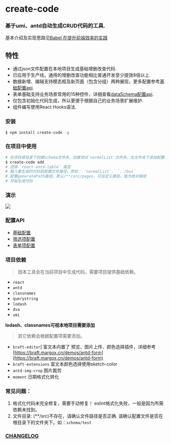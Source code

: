 # create-code

### 基于umi、antd自动生成CRUD代码的工具. 

基本介绍及实现思路见[Babel 在提升前端效率的实践](https://juejin.im/post/5ce2aaea6fb9a07eac05a608)

## 特性

* 通过json文件配置在本地项目生成基础增删改查代码.
* 已应用于生产线，通用的增删改查功能相比普通开发至少提效8倍以上.
* 数据新增、编辑支持模态框及新页面（包含分组）两种展现，更多配置参考[基础配置api](https://www.yuque.com/ssisl/gabiv1/fweu9a).
* 表单基础支持业务场景常用的15种控件，详细查看[dataSchema配置api](https://www.yuque.com/ssisl/gabiv1/tv69bu).
* 仅包含初始化代码生成，所以更便于根据自己的业务场景扩展维护.
* 组件编写使用React Hooks语法.

### 安装

```bash
$ npm install create-code -g
```

### 在项目中使用

```bash
# 在项目根目录下创建schema文件夹，创建测试`normalList`文件夹。在文件夹下添加配置文件`config.js`、`dataScheme.js`、`querySchema.js`。也可以从本项目`demo-schema`中拷贝测试数据。
$ create-code add
# 选择 `react-antd-table` 类型
# 输入要生成的代码的配置文件路径，例如： `normalList`、 `../bus`
# 配置generatePath路径，默认/**/src/pages，可自定义路径，值为绝对路径
# 开始生成代码
```

### 演示

![](assets/demo.gif)

### 配置API

* [基础配置](https://www.yuque.com/ssisl/gabiv1/fweu9a)
* [筛选项配置](https://www.yuque.com/ssisl/gabiv1/wi2rga)
* [表单项配置](https://www.yuque.com/ssisl/gabiv1/tv69bu)

### 项目依赖

> 因本工具会在当前项目中生成代码，需要项目提供基础依赖。

- `react` 
- `antd` 
- `classnames` 
- `querystring` 
- `lodash` 
- `dva` 
- `umi`

**lodash、classnames可视本地项目需要添加**

> 其它依赖会根据配置项需要添加。

- `braft-editor`] 富文本内置了 预览、图片上传、颜色选择插件，详细参考[https://braft.margox.cn/demos/antd-form](https://braft.margox.cn/demos/antd-form)
- `braft-extensions` 富文本颜色选择使用sketch-color
- `antd-img-crop` 图片裁剪
- `moment` 日期格式化转化

### 常见问题：
1. 格式化代码未完全修复，需要手动修复！
eslint格式化失败，一般是因为所需依赖未找到。
2. 文件目录: (**/src)不存在，请确认文件路径是否正确.
请确认配置文件是否在根目录下的文件夹下。如：`schema/test`


### [CHANGELOG](CHANGELOG.md)


